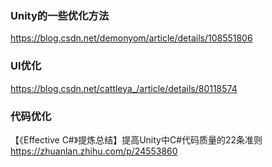 ### Unity的一些优化方法
https://blog.csdn.net/demonyom/article/details/108551806

### UI优化
https://blog.csdn.net/cattleya_/article/details/80118574

### 代码优化
【《Effective C#》提炼总结】提高Unity中C#代码质量的22条准则
https://zhuanlan.zhihu.com/p/24553860
